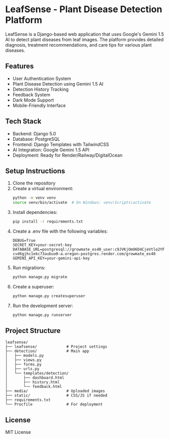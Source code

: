 # LeafSense - Plant Disease Detection Platform

LeafSense is a Django-based web application that uses Google's Gemini 1.5 AI to detect plant diseases from leaf images. The platform provides detailed diagnosis, treatment recommendations, and care tips for various plant diseases.

## Features

- User Authentication System
- Plant Disease Detection using Gemini 1.5 AI
- Detection History Tracking
- Feedback System
- Dark Mode Support
- Mobile-Friendly Interface

## Tech Stack

- Backend: Django 5.0
- Database: PostgreSQL
- Frontend: Django Templates with TailwindCSS
- AI Integration: Google Gemini 1.5 API
- Deployment: Ready for Render/Railway/DigitalOcean

## Setup Instructions

1. Clone the repository
2. Create a virtual environment:
   ```bash
   python -m venv venv
   source venv/bin/activate  # On Windows: venv\Scripts\activate
   ```
3. Install dependencies:
   ```bash
   pip install -r requirements.txt
   ```
4. Create a .env file with the following variables:
   ```
   DEBUG=True
   SECRET_KEY=your-secret-key
   DATABASE_URL=postgresql://growmate_es40_user:c9JVKjOmO6D4CjeVtlo2YFXg5GV08rEm@dpg-cvd6gjhc1ekc73aubuo0-a.oregon-postgres.render.com/growmate_es40
   GEMINI_API_KEY=your-gemini-api-key
   ```
5. Run migrations:
   ```bash
   python manage.py migrate
   ```
6. Create a superuser:
   ```bash
   python manage.py createsuperuser
   ```
7. Run the development server:
   ```bash
   python manage.py runserver
   ```

## Project Structure

```
leafsense/
├── leafsense/             # Project settings
├── detection/             # Main app
│   ├── models.py
│   ├── views.py
│   ├── forms.py
│   ├── urls.py
│   └── templates/detection/
│       ├── dashboard.html
│       ├── history.html
│       └── feedback.html
├── media/                 # Uploaded images
├── static/                # CSS/JS if needed
├── requirements.txt
└── Procfile               # For deployment
```

## License

MIT License 